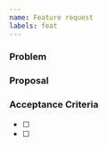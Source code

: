 ```yaml
---
name: Feature request
labels: feat
---
```

### Problem

### Proposal

### Acceptance Criteria
- [ ]
- [ ]